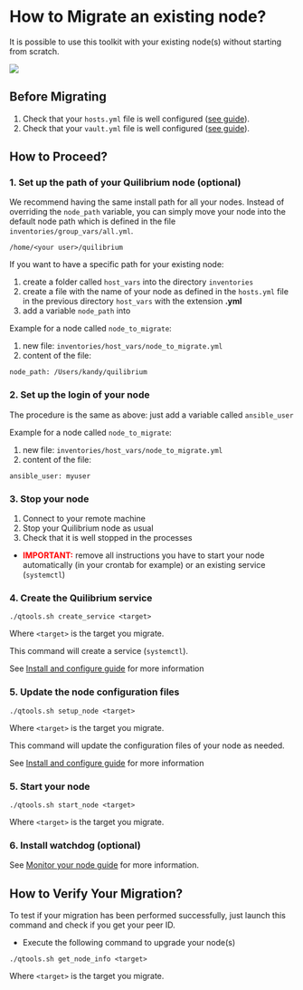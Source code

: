 # How to Migrate an existing node?

It is possible to use this toolkit with your existing node(s) without starting from scratch.

<img src="https://encrypted-tbn0.gstatic.com/images?q=tbn:ANd9GcTuUrwpJwSEpxl6yZ5nGJLYTGc45QI7vJTnWOgqZgvGJSmNxjlrIrSOqwIBY8cDELaWTMI" />

## Before Migrating
1. Check that your `hosts.yml` file is well configured ([see guide](inventory.md)).
1. Check that your `vault.yml` file is well configured ([see guide](vault.md)).

## How to Proceed?

### 1. Set up the path of your Quilibrium node (optional)

We recommend having the same install path for all your nodes.
Instead of overriding the `node_path` variable, you can simply move your node into the default node path which is defined in the file `inventories/group_vars/all.yml`.
```
/home/<your user>/quilibrium
```
If you want to have a specific path for your existing node:
1. create a folder called `host_vars` into the directory `inventories`
2. create a file with the name of your node as defined in the `hosts.yml` file in the previous directory `host_vars` with the extension **.yml**
3. add a variable `node_path` into

Example for a node called `node_to_migrate`:

1. new file:  `inventories/host_vars/node_to_migrate.yml`
2. content of the file:

```
node_path: /Users/kandy/quilibrium
```

### 2. **Set up the login of your node**

The procedure is the same as above: just add a variable called `ansible_user`

Example for a node called `node_to_migrate`:

1. new file:  `inventories/host_vars/node_to_migrate.yml`
2. content of the file:

```
ansible_user: myuser
```

### 3. **Stop your node**

1. Connect to your remote machine
2. Stop your Quilibrium node as usual
3. Check that it is well stopped in the processes

* **<span style="color:red">IMPORTANT:</span>** remove all instructions you have to start your node automatically (in your crontab for example) or an existing service (`systemctl`)

### 4. **Create the Quilibrium service**

```
./qtools.sh create_service <target>
```
Where `<target>` is the target you migrate.

This command will create a service (`systemctl`).

See [Install and configure guide](installation.md) for more information

### 5. **Update the node configuration files**

```
./qtools.sh setup_node <target>
```
Where `<target>` is the target you migrate.

This command will update the configuration files of your node as needed.

See [Install and configure guide](installation.md) for more information

### 5. **Start your node**

```
./qtools.sh start_node <target>
```
Where `<target>` is the target you migrate.

### 6. **Install watchdog (optional)**

See [Monitor your node guide](watchdog.md) for more information.

## How to Verify Your Migration?

To test if your migration has been performed successfully, just launch this command and check if you get your peer ID.

* Execute the following command to upgrade your node(s)

```
./qtools.sh get_node_info <target>
```
Where `<target>` is the target you migrate.
